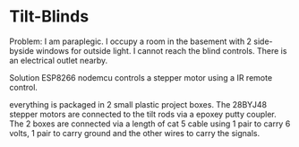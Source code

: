 # Tilt-Blinds
Problem: I am paraplegic.  I occupy a room in the basement with 2 side-byside windows for outside light.  I cannot reach the blind controls.  There is an electrical outlet nearby.

Solution ESP8266 nodemcu controls a stepper motor using a IR remote control.

everything is packaged in 2 small plastic project boxes.  The 28BYJ48 stepper motors are connected to the tilt rods via a epoxey putty coupler.  The 2 boxes are connected via a length of cat 5 cable using 1 pair to carry 6 volts, 1 pair to carry ground and the other wires to carry the signals.
